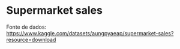 # Supermarket sales

Fonte de dados: https://www.kaggle.com/datasets/aungpyaeap/supermarket-sales?resource=download
